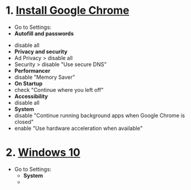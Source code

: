 # 1. [Install Google Chrome](https://www.google.com/chrome/)

* Go to Settings:
 * **Autofill and passwords**
  - disable all
 - **Privacy and security**
  - Ad Privacy > disable all
  - Security > disable "Use secure DNS"
 - **Performancer**
  - disable "Memory Saver"
 - **On Startup**
  - check "Continue where you left off"
 - **Accessibility**
  - disable all
 - **System**
  - disable "Continue running background apps when Google Chrome is closed"
  - enable "Use hardware acceleration when available"

# 2. [Windows 10]([https://go.microsoft.com/fwlink/?LinkId=691209](https://www.microsoft.com/pt-br/software-download/windows10)https://www.microsoft.com/pt-br/software-download/windows10)

* Go to Settings:
  - **System**
   - 
